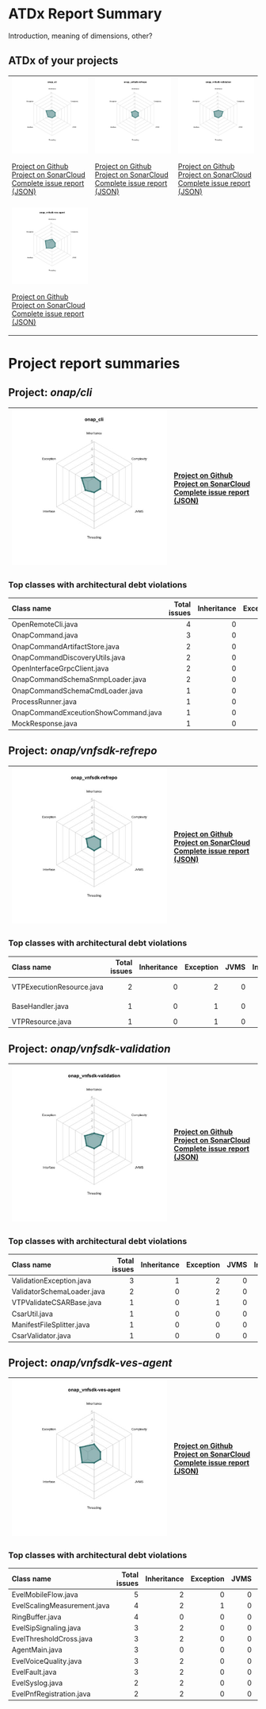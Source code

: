 
# ATDx Report Summary

Introduction, meaning of dimensions, other?

## ATDx of your projects
||||
|-|-|-|
|<img src="https://github.com/robertoverdecchia/ATDx_report_sandbox/blob/master/plots/onap_cli.jpg"/> <p style="text-align:left">[Project on Github](https://github.com/onap/cli) <br> [Project on SonarCloud ](https://sonarcloud.io/dashboard?id=onap_cli) <br> [Complete issue report (JSON)](https://github.com/robertoverdecchia/ATDx_report_sandbox/blob/master/jsons/onap_cli.json)</p>|<img src="https://github.com/robertoverdecchia/ATDx_report_sandbox/blob/master/plots/onap_vnfsdk-refrepo.jpg"/> <p style="text-align:left">[Project on Github](https://github.com/onap/vnfsdk-refrepo) <br> [Project on SonarCloud ](https://sonarcloud.io/dashboard?id=onap_vnfsdk-refrepo) <br> [Complete issue report (JSON)](https://github.com/robertoverdecchia/ATDx_report_sandbox/blob/master/jsons/onap_vnfsdk-refrepo.json)</p>|<img src="https://github.com/robertoverdecchia/ATDx_report_sandbox/blob/master/plots/onap_vnfsdk-validation.jpg"/> <p style="text-align:left">[Project on Github](https://github.com/onap/vnfsdk-validation) <br> [Project on SonarCloud ](https://sonarcloud.io/dashboard?id=onap_vnfsdk-validation) <br> [Complete issue report (JSON)](https://github.com/robertoverdecchia/ATDx_report_sandbox/blob/master/jsons/onap_vnfsdk-validation.json)</p>
 | |
|<img src="https://github.com/robertoverdecchia/ATDx_report_sandbox/blob/master/plots/onap_vnfsdk-ves-agent.jpg"/> <p style="text-align:left">[Project on Github](https://github.com/onap/vnfsdk-ves-agent) <br> [Project on SonarCloud ](https://sonarcloud.io/dashboard?id=onap_vnfsdk-ves-agent) <br> [Complete issue report (JSON)](https://github.com/robertoverdecchia/ATDx_report_sandbox/blob/master/jsons/onap_vnfsdk-ves-agent.json)</p>
# Project report summaries
## Project: _onap/cli_
|<img src="https://github.com/robertoverdecchia/ATDx_report_sandbox/blob/master/plots/onap_cli.jpg"/>|<p style="text-align:left">[Project on Github](https://github.com/onap/cli) <br> [Project on SonarCloud ](https://sonarcloud.io/dashboard?id=onap_cli) <br> [Complete issue report (JSON)](https://github.com/robertoverdecchia/ATDx_report_sandbox/blob/master/jsons/onap_cli.json)</p>
|-|-|
### Top classes with architectural debt violations
| Class name                           |   Total issues |   Inheritance |   Exception |   JVMS |   Interface |   Threading |   Complexity | Fully qualified name                                                                       |
|:-------------------------------------|---------------:|--------------:|------------:|-------:|------------:|------------:|-------------:|:-------------------------------------------------------------------------------------------|
| OpenRemoteCli.java                   |              4 |             0 |           4 |      0 |           0 |           0 |            0 | grpc/grpc-client/src/main/java/org/open/infc/grpc/client/OpenRemoteCli.java                |
| OnapCommand.java                     |              3 |             0 |           3 |      0 |           0 |           0 |            0 | framework/src/main/java/org/onap/cli/fw/cmd/OnapCommand.java                               |
| OnapCommandArtifactStore.java        |              2 |             0 |           2 |      0 |           0 |           0 |            0 | framework/src/main/java/org/onap/cli/fw/store/OnapCommandArtifactStore.java                |
| OnapCommandDiscoveryUtils.java       |              2 |             0 |           1 |      0 |           1 |           0 |            0 | framework/src/main/java/org/onap/cli/fw/utils/OnapCommandDiscoveryUtils.java               |
| OpenInterfaceGrpcClient.java         |              2 |             0 |           2 |      0 |           0 |           0 |            0 | grpc/grpc-client/src/main/java/org/open/infc/grpc/client/OpenInterfaceGrpcClient.java      |
| OnapCommandSchemaSnmpLoader.java     |              2 |             0 |           1 |      0 |           1 |           0 |            0 | profiles/snmp/src/main/java/org/onap/cli/fw/snmp/schema/OnapCommandSchemaSnmpLoader.java   |
| OnapCommandSchemaCmdLoader.java      |              1 |             0 |           1 |      0 |           0 |           0 |            0 | profiles/command/src/main/java/org/onap/cli/fw/cmd/schema/OnapCommandSchemaCmdLoader.java  |
| ProcessRunner.java                   |              1 |             0 |           1 |      0 |           0 |           0 |            0 | framework/src/main/java/org/onap/cli/fw/utils/ProcessRunner.java                           |
| OnapCommandExceutionShowCommand.java |              1 |             0 |           1 |      0 |           0 |           0 |            0 | framework/src/main/java/org/onap/cli/fw/cmd/execution/OnapCommandExceutionShowCommand.java |
| MockResponse.java                    |              1 |             0 |           1 |      0 |           0 |           0 |            0 | validate/sample-mock-generator/src/main/java/org/onap/cli/http/mock/MockResponse.java      |

## Project: _onap/vnfsdk-refrepo_
|<img src="https://github.com/robertoverdecchia/ATDx_report_sandbox/blob/master/plots/onap_vnfsdk-refrepo.jpg"/>|<p style="text-align:left">[Project on Github](https://github.com/onap/vnfsdk-refrepo) <br> [Project on SonarCloud ](https://sonarcloud.io/dashboard?id=onap_vnfsdk-refrepo) <br> [Complete issue report (JSON)](https://github.com/robertoverdecchia/ATDx_report_sandbox/blob/master/jsons/onap_vnfsdk-refrepo.json)</p>
|-|-|
### Top classes with architectural debt violations
| Class name                |   Total issues |   Inheritance |   Exception |   JVMS |   Interface |   Threading |   Complexity | Fully qualified name                                                                                   |
|:--------------------------|---------------:|--------------:|------------:|-------:|------------:|------------:|-------------:|:-------------------------------------------------------------------------------------------------------|
| VTPExecutionResource.java |              2 |             0 |           2 |      0 |           0 |           0 |            0 | vnfmarket-be/vnf-sdk-marketplace/src/main/java/org/onap/vtp/execution/VTPExecutionResource.java        |
| BaseHandler.java          |              1 |             0 |           1 |      0 |           0 |           0 |            0 | vnfmarket-be/vnf-sdk-marketplace/src/main/java/org/onap/vnfsdk/marketplace/db/wrapper/BaseHandler.java |
| VTPResource.java          |              1 |             0 |           1 |      0 |           0 |           0 |            0 | vnfmarket-be/vnf-sdk-marketplace/src/main/java/org/onap/vtp/VTPResource.java                           |

## Project: _onap/vnfsdk-validation_
|<img src="https://github.com/robertoverdecchia/ATDx_report_sandbox/blob/master/plots/onap_vnfsdk-validation.jpg"/>|<p style="text-align:left">[Project on Github](https://github.com/onap/vnfsdk-validation) <br> [Project on SonarCloud ](https://sonarcloud.io/dashboard?id=onap_vnfsdk-validation) <br> [Complete issue report (JSON)](https://github.com/robertoverdecchia/ATDx_report_sandbox/blob/master/jsons/onap_vnfsdk-validation.json)</p>
|-|-|
### Top classes with architectural debt violations
| Class name                 |   Total issues |   Inheritance |   Exception |   JVMS |   Interface |   Threading |   Complexity | Fully qualified name                                                             |
|:---------------------------|---------------:|--------------:|------------:|-------:|------------:|------------:|-------------:|:---------------------------------------------------------------------------------|
| ValidationException.java   |              3 |             1 |           2 |      0 |           0 |           0 |            0 | csarvalidation/src/main/java/org/onap/validation/csar/ValidationException.java   |
| ValidatorSchemaLoader.java |              2 |             0 |           2 |      0 |           0 |           0 |            0 | csarvalidation/src/main/java/org/onap/validation/csar/ValidatorSchemaLoader.java |
| VTPValidateCSARBase.java   |              1 |             0 |           1 |      0 |           0 |           0 |            0 | csarvalidation/src/main/java/org/onap/cvc/csar/cc/VTPValidateCSARBase.java       |
| CsarUtil.java              |              1 |             0 |           0 |      0 |           1 |           0 |            0 | csarvalidation/src/main/java/org/onap/validation/csar/CsarUtil.java              |
| ManifestFileSplitter.java  |              1 |             0 |           0 |      0 |           0 |           0 |            1 | csarvalidation/src/main/java/org/onap/cvc/csar/parser/ManifestFileSplitter.java  |
| CsarValidator.java         |              1 |             0 |           0 |      0 |           1 |           0 |            0 | csarvalidation/src/main/java/org/onap/validation/csar/CsarValidator.java         |

## Project: _onap/vnfsdk-ves-agent_
|<img src="https://github.com/robertoverdecchia/ATDx_report_sandbox/blob/master/plots/onap_vnfsdk-ves-agent.jpg"/>|<p style="text-align:left">[Project on Github](https://github.com/onap/vnfsdk-ves-agent) <br> [Project on SonarCloud ](https://sonarcloud.io/dashboard?id=onap_vnfsdk-ves-agent) <br> [Complete issue report (JSON)](https://github.com/robertoverdecchia/ATDx_report_sandbox/blob/master/jsons/onap_vnfsdk-ves-agent.json)</p>
|-|-|
### Top classes with architectural debt violations
| Class name                  |   Total issues |   Inheritance |   Exception |   JVMS |   Interface |   Threading |   Complexity | Fully qualified name                                               |
|:----------------------------|---------------:|--------------:|------------:|-------:|------------:|------------:|-------------:|:-------------------------------------------------------------------|
| EvelMobileFlow.java         |              5 |             2 |           0 |      0 |           3 |           0 |            0 | src/main/java/evel_javalibrary/att/com/EvelMobileFlow.java         |
| EvelScalingMeasurement.java |              4 |             2 |           1 |      0 |           1 |           0 |            0 | src/main/java/evel_javalibrary/att/com/EvelScalingMeasurement.java |
| RingBuffer.java             |              4 |             0 |           0 |      0 |           4 |           0 |            0 | src/main/java/evel_javalibrary/att/com/RingBuffer.java             |
| EvelSipSignaling.java       |              3 |             2 |           0 |      0 |           1 |           0 |            0 | src/main/java/evel_javalibrary/att/com/EvelSipSignaling.java       |
| EvelThresholdCross.java     |              3 |             2 |           0 |      0 |           1 |           0 |            0 | src/main/java/evel_javalibrary/att/com/EvelThresholdCross.java     |
| AgentMain.java              |              3 |             0 |           0 |      0 |           3 |           0 |            0 | src/main/java/evel_javalibrary/att/com/AgentMain.java              |
| EvelVoiceQuality.java       |              3 |             2 |           0 |      0 |           1 |           0 |            0 | src/main/java/evel_javalibrary/att/com/EvelVoiceQuality.java       |
| EvelFault.java              |              3 |             2 |           0 |      0 |           1 |           0 |            0 | src/main/java/evel_javalibrary/att/com/EvelFault.java              |
| EvelSyslog.java             |              2 |             2 |           0 |      0 |           0 |           0 |            0 | src/main/java/evel_javalibrary/att/com/EvelSyslog.java             |
| EvelPnfRegistration.java    |              2 |             2 |           0 |      0 |           0 |           0 |            0 | src/main/java/evel_javalibrary/att/com/EvelPnfRegistration.java    |

